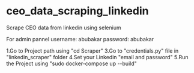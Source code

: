 # ceo_data_scraping_linkedin
Scrape CEO data from linkedin using selenium

For admin pannel
username: abubakar
password: abubakar

1.Go to Project path using "cd Scraper"
3.Go to "credentials.py" file in "linkedin_scraper" folder
4.Set your Linkedin "email and password"
5.Run the Project using "sudo docker-compose up --build"
